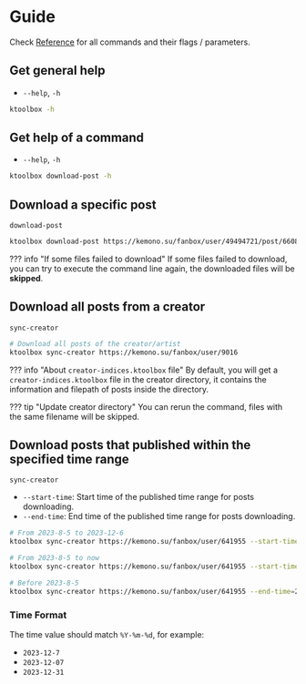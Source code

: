 # Guide

Check [Reference](reference.md) for all commands and their flags / parameters.

## Get general help

- `--help`, `-h`

```bash
ktoolbox -h
```
  
## Get help of a command

- `--help`, `-h`

```bash
ktoolbox download-post -h
```

## Download a specific post

`download-post`

```bash
ktoolbox download-post https://kemono.su/fanbox/user/49494721/post/6608808
```
??? info "If some files failed to download"
    If some files failed to download, you can try to execute the command line again, 
    the downloaded files will be **skipped**.
  
## Download all posts from a creator

`sync-creator`

```bash
# Download all posts of the creator/artist
ktoolbox sync-creator https://kemono.su/fanbox/user/9016
```
??? info "About `creator-indices.ktoolbox` file"
    By default, you will get a `creator-indices.ktoolbox` file in the creator directory, 
    it contains the information and filepath of posts inside the directory.

??? tip "Update creator directory"
    You can rerun the command, files with the same filename will be skipped.

## Download posts that published within the specified time range

`sync-creator`

- `--start-time`: Start time of the published time range for posts downloading.
- `--end-time`: End time of the published time range for posts downloading.

```bash
# From 2023-8-5 to 2023-12-6
ktoolbox sync-creator https://kemono.su/fanbox/user/641955 --start-time=2023-8-5 --end-time=2023-12-6

# From 2023-8-5 to now
ktoolbox sync-creator https://kemono.su/fanbox/user/641955 --start-time=2023-8-5

# Before 2023-8-5
ktoolbox sync-creator https://kemono.su/fanbox/user/641955 --end-time=2023-8-5
```

### Time Format

The time value should match `%Y-%m-%d`, for example:

- `2023-12-7`
- `2023-12-07`
- `2023-12-31`
